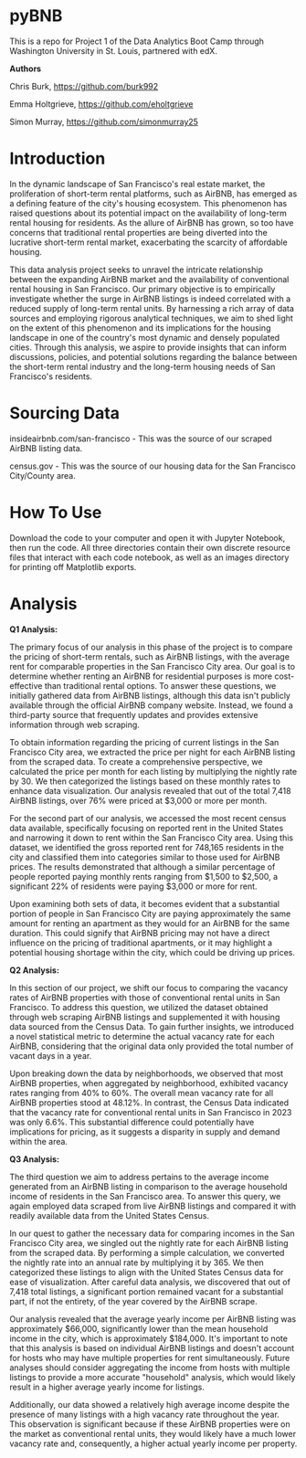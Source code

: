 # pyBNB
This is a repo for Project 1 of the Data Analytics Boot Camp through Washington University in St. Louis, partnered with edX. 

**Authors**

Chris Burk, https://github.com/burk992

Emma Holtgrieve, https://github.com/eholtgrieve

Simon Murray, https://github.com/simonmurray25


# Introduction

In the dynamic landscape of San Francisco's real estate market, the proliferation of short-term rental platforms, such as AirBNB, has emerged as a defining feature of the city's housing ecosystem. This phenomenon has raised questions about its potential impact on the availability of long-term rental housing for residents. As the allure of AirBNB has grown, so too have concerns that traditional rental properties are being diverted into the lucrative short-term rental market, exacerbating the scarcity of affordable housing.

This data analysis project seeks to unravel the intricate relationship between the expanding AirBNB market and the availability of conventional rental housing in San Francisco. Our primary objective is to empirically investigate whether the surge in AirBNB listings is indeed correlated with a reduced supply of long-term rental units. By harnessing a rich array of data sources and employing rigorous analytical techniques, we aim to shed light on the extent of this phenomenon and its implications for the housing landscape in one of the country's most dynamic and densely populated cities. Through this analysis, we aspire to provide insights that can inform discussions, policies, and potential solutions regarding the balance between the short-term rental industry and the long-term housing needs of San Francisco's residents.

# Sourcing Data

insideairbnb.com/san-francisco - This was the source of our scraped AirBNB listing data.

census.gov - This was the source of our housing data for the San Francisco City/County area. 

# How To Use

Download the code to your computer and open it with Jupyter Notebook, then run the code. All three directories contain their own discrete resource files that interact with each code notebook, as well as an images directory for printing off Matplotlib exports. 

# Analysis

**Q1 Analysis:**

The primary focus of our analysis in this phase of the project is to compare the pricing of short-term rentals, such as AirBNB listings, with the average rent for comparable properties in the San Francisco City area. Our goal is to determine whether renting an AirBNB for residential purposes is more cost-effective than traditional rental options. To answer these questions, we initially gathered data from AirBNB listings, although this data isn't publicly available through the official AirBNB company website. Instead, we found a third-party source that frequently updates and provides extensive information through web scraping.

To obtain information regarding the pricing of current listings in the San Francisco City area, we extracted the price per night for each AirBNB listing from the scraped data. To create a comprehensive perspective, we calculated the price per month for each listing by multiplying the nightly rate by 30. We then categorized the listings based on these monthly rates to enhance data visualization. Our analysis revealed that out of the total 7,418 AirBNB listings, over 76% were priced at $3,000 or more per month.

For the second part of our analysis, we accessed the most recent census data available, specifically focusing on reported rent in the United States and narrowing it down to rent within the San Francisco City area. Using this dataset, we identified the gross reported rent for 748,165 residents in the city and classified them into categories similar to those used for AirBNB prices. The results demonstrated that although a similar percentage of people reported paying monthly rents ranging from $1,500 to $2,500, a significant 22% of residents were paying $3,000 or more for rent.

Upon examining both sets of data, it becomes evident that a substantial portion of people in San Francisco City are paying approximately the same amount for renting an apartment as they would for an AirBNB for the same duration. This could signify that AirBNB pricing may not have a direct influence on the pricing of traditional apartments, or it may highlight a potential housing shortage within the city, which could be driving up prices.

**Q2 Analysis:**

In this section of our project, we shift our focus to comparing the vacancy rates of AirBNB properties with those of conventional rental units in San Francisco. To address this question, we utilized the dataset obtained through web scraping AirBNB listings and supplemented it with housing data sourced from the Census Data. To gain further insights, we introduced a novel statistical metric to determine the actual vacancy rate for each AirBNB, considering that the original data only provided the total number of vacant days in a year.

Upon breaking down the data by neighborhoods, we observed that most AirBNB properties, when aggregated by neighborhood, exhibited vacancy rates ranging from 40% to 60%. The overall mean vacancy rate for all AirBNB properties stood at 48.12%. In contrast, the Census Data indicated that the vacancy rate for conventional rental units in San Francisco in 2023 was only 6.6%. This substantial difference could potentially have implications for pricing, as it suggests a disparity in supply and demand within the area.

**Q3 Analysis:**

The third question we aim to address pertains to the average income generated from an AirBNB listing in comparison to the average household income of residents in the San Francisco area. To answer this query, we again employed data scraped from live AirBNB listings and compared it with readily available data from the United States Census.

In our quest to gather the necessary data for comparing incomes in the San Francisco City area, we singled out the nightly rate for each AirBNB listing from the scraped data. By performing a simple calculation, we converted the nightly rate into an annual rate by multiplying it by 365. We then categorized these listings to align with the United States Census data for ease of visualization. After careful data analysis, we discovered that out of 7,418 total listings, a significant portion remained vacant for a substantial part, if not the entirety, of the year covered by the AirBNB scrape.

Our analysis revealed that the average yearly income per AirBNB listing was approximately $66,000, significantly lower than the mean household income in the city, which is approximately $184,000. It's important to note that this analysis is based on individual AirBNB listings and doesn't account for hosts who may have multiple properties for rent simultaneously. Future analyses should consider aggregating the income from hosts with multiple listings to provide a more accurate "household" analysis, which would likely result in a higher average yearly income for listings.

Additionally, our data showed a relatively high average income despite the presence of many listings with a high vacancy rate throughout the year. This observation is significant because if these AirBNB properties were on the market as conventional rental units, they would likely have a much lower vacancy rate and, consequently, a higher actual yearly income per property.
